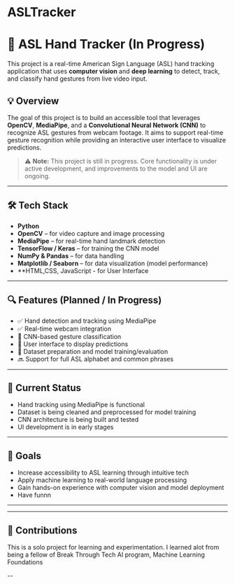 # ASLTracker

# 🧠 ASL Hand Tracker (In Progress)

This project is a real-time American Sign Language (ASL) hand tracking application that uses **computer vision** and **deep learning** to detect, track, and classify hand gestures from live video input.

## 💡 Overview

The goal of this project is to build an accessible tool that leverages **OpenCV**, **MediaPipe**, and a **Convolutional Neural Network (CNN)** to recognize ASL gestures from webcam footage. It aims to support real-time gesture recognition while providing an interactive user interface to visualize predictions.

> ⚠️ **Note:** This project is still in progress. Core functionality is under active development, and improvements to the model and UI are ongoing.

---

## 🛠️ Tech Stack

- **Python**
- **OpenCV** – for video capture and image processing
- **MediaPipe** – for real-time hand landmark detection
- **TensorFlow / Keras** – for training the CNN model
- **NumPy & Pandas** – for data handling
- **Matplotlib / Seaborn** – for data visualization (model performance)
- **HTML,CSS, JavaScript - for User Interface
---

## 🔍 Features (Planned / In Progress)

- ✅ Hand detection and tracking using MediaPipe
- ✅ Real-time webcam integration
- 🔄 CNN-based gesture classification
- 🔄 User interface to display predictions
- 🔄 Dataset preparation and model training/evaluation
- 🔜 Support for full ASL alphabet and common phrases

---

## 🧪 Current Status

- Hand tracking using MediaPipe is functional  
- Dataset is being cleaned and preprocessed for model training  
- CNN architecture is being built and tested  
- UI development is in early stages  

---

## 📌 Goals

- Increase accessibility to ASL learning through intuitive tech  
- Apply machine learning to real-world language processing  
- Gain hands-on experience with computer vision and model deployment
- Have funnn

---


---

## 🤝 Contributions

This is a solo project for learning and experimentation. I learned alot from being a fellow of Break Through Tech AI program, Machine Learning Foundations

--
